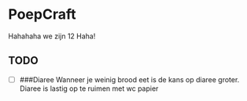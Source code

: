 # PoepCraft
Hahahaha we zijn 12 Haha!


## TODO 
- [ ] ###Diaree
  Wanneer je weinig brood eet is de kans op diaree groter.
  Diaree is lastig op te ruimen met wc papier